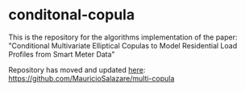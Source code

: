 # conditonal-copula
This is the repository for the algorithms implementation of the paper: "Conditional Multivariate Elliptical Copulas to Model Residential Load Profiles from Smart Meter Data"

Repository has moved and updated [here](https://github.com/MauricioSalazare/multi-copula): https://github.com/MauricioSalazare/multi-copula


